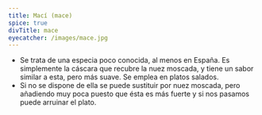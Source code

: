 ```yaml
---
title: Mací (mace)
spice: true
divTitle: mace
eyecatcher: /images/mace.jpg
---
```


* Se trata de una especia poco conocida, al menos en España. Es simplemente la cáscara que recubre la nuez moscada, y tiene un sabor similar a esta, pero más suave. Se emplea en platos salados. 
* Si no se dispone de ella se puede sustituir por nuez moscada, pero añadiendo muy poca puesto que ésta es más fuerte y si nos pasamos puede arruinar el plato.
